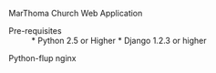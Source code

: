 MarThoma Church Web Application

<dl>
  <dt>Pre-requisites</dt>
  <dd>
* Python 2.5 or Higher
* Django 1.2.3 or higher
</dd>
  
 Python-flup
 nginx
 
</dl>
